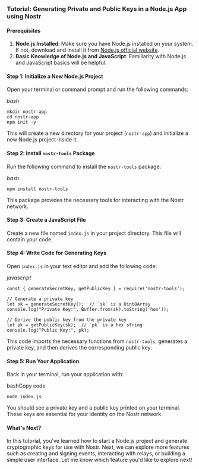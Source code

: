 ### Tutorial: Generating Private and Public Keys in a Node.js App using Nostr

#### Prerequisites

1.  **Node.js Installed**: Make sure you have Node.js installed on your system. If not, download and install it from [Node.js official website](https://nodejs.org/).
2.  **Basic Knowledge of Node.js and JavaScript**: Familiarity with Node.js and JavaScript basics will be helpful.

#### Step 1: Initialize a New Node.js Project

   Open your terminal or command prompt and run the following commands:

*bash*

```
mkdir nostr-app 
cd nostr-app 
npm init -y
```

This will create a new directory for your project (`nostr-app`) and initialize a new Node.js project inside it.

#### Step 2: Install `nostr-tools` Package

   Run the following command to install the `nostr-tools` package:

   *bash*

   `npm install nostr-tools`

   This package provides the necessary tools for interacting with the Nostr network.

#### Step 3: Create a JavaScript File

   Create a new file named `index.js` in your project directory. This file will contain your code.

#### Step 4: Write Code for Generating Keys

   Open `index.js` in your text editor and add the following code:

*javascript*

```
const { generateSecretKey, getPublicKey } = require('nostr-tools');  

// Generate a private key 
let sk = generateSecretKey();  // `sk` is a Uint8Array 
console.log("Private Key:", Buffer.from(sk).toString('hex'));  

// Derive the public key from the private key 
let pk = getPublicKey(sk);  // `pk` is a hex string 
console.log("Public Key:", pk);
```

This code imports the necessary functions from `nostr-tools`, generates a private key, and then derives the corresponding public key.

#### Step 5: Run Your Application

Back in your terminal, run your application with:

bashCopy code

`node index.js`

You should see a private key and a public key printed on your terminal. These keys are essential for your identity on the Nostr network.

#### What's Next?

In this tutorial, you've learned how to start a Node.js project and generate cryptographic keys for use with Nostr. Next, we can explore more features such as creating and signing events, interacting with relays, or building a simple user interface. Let me know which feature you'd like to explore next!
